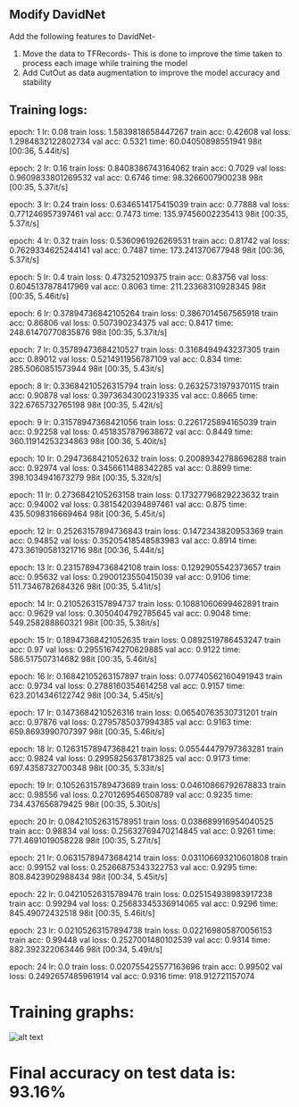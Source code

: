 ## Modify DavidNet

Add the following features to DavidNet-

1. Move the data to TFRecords- This is done to improve the time taken to process each image while training the model
2. Add CutOut as data augmentation to improve the model accuracy and stability


## Training logs:
epoch: 1 lr: 0.08 train loss: 1.5839818658447267 train acc: 0.42608 val loss: 1.2984832122802734 val acc: 0.5321 time: 60.04050898551941
98it [00:36, 5.44it/s]

epoch: 2 lr: 0.16 train loss: 0.8408386743164062 train acc: 0.7029 val loss: 0.9609833801269532 val acc: 0.6746 time: 98.3266007900238
98it [00:35, 5.37it/s]

epoch: 3 lr: 0.24 train loss: 0.6346514175415039 train acc: 0.77888 val loss: 0.771246957397461 val acc: 0.7473 time: 135.97456002235413
98it [00:35, 5.37it/s]

epoch: 4 lr: 0.32 train loss: 0.5360961926269531 train acc: 0.81742 val loss: 0.7629334625244141 val acc: 0.7487 time: 173.241370677948
98it [00:36, 5.37it/s]

epoch: 5 lr: 0.4 train loss: 0.473252109375 train acc: 0.83756 val loss: 0.6045137878417969 val acc: 0.8063 time: 211.23368310928345
98it [00:35, 5.46it/s]

epoch: 6 lr: 0.37894736842105264 train loss: 0.3867014567565918 train acc: 0.86806 val loss: 0.507390234375 val acc: 0.8417 time: 248.61470770835876
98it [00:35, 5.37it/s]

epoch: 7 lr: 0.35789473684210527 train loss: 0.3168494943237305 train acc: 0.89012 val loss: 0.5214911956787109 val acc: 0.834 time: 285.5060851573944
98it [00:35, 5.43it/s]

epoch: 8 lr: 0.33684210526315794 train loss: 0.26325731979370115 train acc: 0.90878 val loss: 0.39736343002319335 val acc: 0.8665 time: 322.6765732765198
98it [00:35, 5.42it/s]

epoch: 9 lr: 0.31578947368421056 train loss: 0.2261725894165039 train acc: 0.92258 val loss: 0.4518357879638672 val acc: 0.8449 time: 360.11914253234863
98it [00:36, 5.40it/s]

epoch: 10 lr: 0.2947368421052632 train loss: 0.20089342788696288 train acc: 0.92974 val loss: 0.3456611488342285 val acc: 0.8899 time: 398.1034941673279
98it [00:35, 5.32it/s]

epoch: 11 lr: 0.2736842105263158 train loss: 0.17327796829223632 train acc: 0.94002 val loss: 0.3815420394897461 val acc: 0.875 time: 435.5098316669464
98it [00:36, 5.45it/s]

epoch: 12 lr: 0.25263157894736843 train loss: 0.1472343820953369 train acc: 0.94852 val loss: 0.35205418548583983 val acc: 0.8914 time: 473.36190581321716
98it [00:36, 5.44it/s]

epoch: 13 lr: 0.23157894736842108 train loss: 0.1292905542373657 train acc: 0.95632 val loss: 0.2900123550415039 val acc: 0.9106 time: 511.7346782684326
98it [00:35, 5.41it/s]

epoch: 14 lr: 0.2105263157894737 train loss: 0.10881060699462891 train acc: 0.9629 val loss: 0.3050404792785645 val acc: 0.9048 time: 549.258288860321
98it [00:35, 5.38it/s]

epoch: 15 lr: 0.18947368421052635 train loss: 0.0892519786453247 train acc: 0.97 val loss: 0.29551674270629885 val acc: 0.9122 time: 586.517507314682
98it [00:35, 5.46it/s]

epoch: 16 lr: 0.16842105263157897 train loss: 0.07740562160491943 train acc: 0.9734 val loss: 0.2788160354614258 val acc: 0.9157 time: 623.2014346122742
98it [00:34, 5.45it/s]

epoch: 17 lr: 0.1473684210526316 train loss: 0.06540763530731201 train acc: 0.97876 val loss: 0.2795785037994385 val acc: 0.9163 time: 659.8693990707397
98it [00:35, 5.46it/s]

epoch: 18 lr: 0.12631578947368421 train loss: 0.05544479797363281 train acc: 0.9824 val loss: 0.29958256378173825 val acc: 0.9173 time: 697.4358732700348
98it [00:35, 5.33it/s]

epoch: 19 lr: 0.10526315789473689 train loss: 0.04610866792678833 train acc: 0.98556 val loss: 0.2701269546508789 val acc: 0.9235 time: 734.437656879425
98it [00:35, 5.30it/s]

epoch: 20 lr: 0.08421052631578951 train loss: 0.038689916954040525 train acc: 0.98834 val loss: 0.25632769470214845 val acc: 0.9261 time: 771.4691019058228
98it [00:35, 5.27it/s]

epoch: 21 lr: 0.06315789473684214 train loss: 0.031106693210601808 train acc: 0.99152 val loss: 0.25266875343322753 val acc: 0.9295 time: 808.8423902988434
98it [00:34, 5.45it/s]

epoch: 22 lr: 0.04210526315789476 train loss: 0.025154938983917238 train acc: 0.99294 val loss: 0.25683345336914065 val acc: 0.9296 time: 845.49072432518
98it [00:35, 5.46it/s]

epoch: 23 lr: 0.02105263157894738 train loss: 0.022169805870056153 train acc: 0.99448 val loss: 0.2527001480102539 val acc: 0.9314 time: 882.392322063446
98it [00:34, 5.49it/s]

epoch: 24 lr: 0.0 train loss: 0.020755425577163696 train acc: 0.99502 val loss: 0.2492657485961914 val acc: 0.9316 time: 918.912721157074

# Training graphs:
![alt text](https://github.com/nrajmalwar/Project-1/blob/master/Images/Training_graphs_Assignment_14.png)

# Final accuracy on test data is: 93.16%
